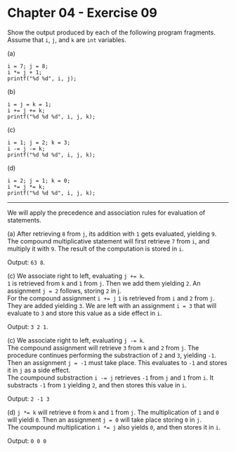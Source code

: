 # Chapter 04 - Exercise 09

Show the output produced by each of the following program fragments. Assume that `i`, `j`, and `k` are `int` variables.  

(a) 
```
i = 7; j = 8;
i *= j + 1;   
printf("%d %d", i, j);
```
(b) 
```
i = j = k = 1;  
i += j += k;  
printf("%d %d %d", i, j, k);  
```
(c) 
```
i = 1; j = 2; k = 3;  
i -= j -= k;  
printf("%d %d %d", i, j, k);
```
(d) 
```
i = 2; j = 1; k = 0;  
i *= j *= k;  
printf("%d %d %d", i, j, k);  
```

---

We will apply the precedence and association rules for evaluation of statements.  

(a) After retrieving `8` from `j`, its addition with `1` gets evaluated, yielding `9`.   
The compound multiplicative statement will first retrieve `7` from `i`, and multiply it with `9`. The result of the computation is stored in `i`.  

Output: `63 8`.  

(c) We associate right to left, evaluating `j += k`.  
`1` is retrieved from `k` and `1` from `j`. Then we add them yielding `2`. An assignment `j = 2` follows, storing `2` in j.   
For the compound assignment `i += j` `1` is retrieved from `i` and `2` from `j`. They are added yielding `3`. We are left with an assignment `i = 3` that will evaluate to `3` and store this value as a side effect in `i`.

Output: `3 2 1`.

(c) We associate right to left, evaluating `j -= k`.  
The compound assignment will retrieve `3` from `k` and `2` from `j`. The procedure continues performing the substraction of `2` and `3`, yielding `-1`. Then an assignment `j = -1` must take place. This evaluates to `-1` and stores it in `j` as a side effect.  
The coumpound substraction `i -= j` retrieves `-1` from `j` and `1` from `i`. It substracts `-1` from `1` yielding `2`, and then stores this value in `i`.  

Output: `2 -1 3` 

(d) `j *= k` will retrieve `0` from `k` and `1` from `j`. The multiplication of `1` and `0` will yieldi `0`. Then an assignment `j = 0` will take place storing `0` in `j`.  
The coumpound multiplication `i *= j` also yields `0`, and then stores it in `i`.  

Output: `0 0 0`

